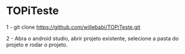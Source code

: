 # TOPiTeste

1 - git clone https://github.com/willebabi/TOPiTeste.git

2 - Abra o android studio, abrir projeto existente, selecione a pasta do projeto e rodar o projeto.

